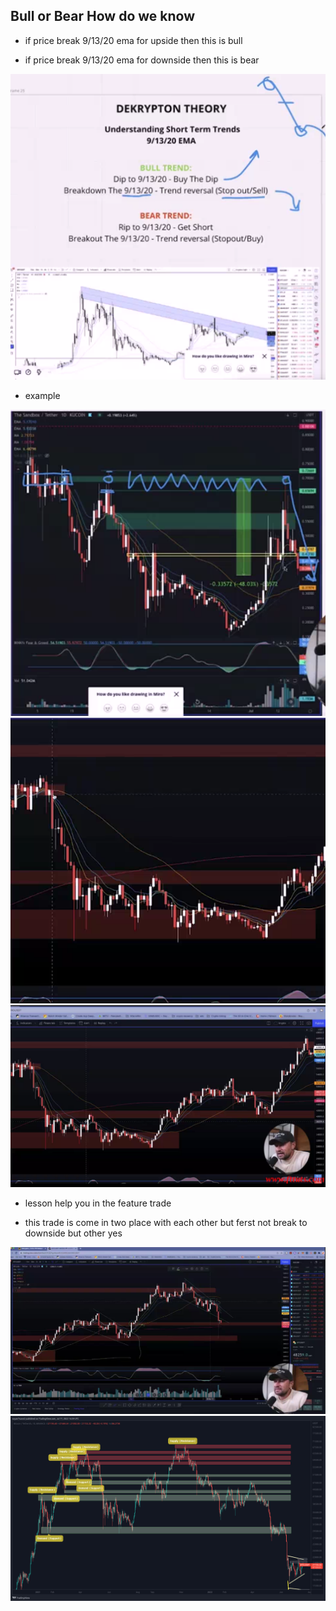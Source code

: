 ## Bull or Bear How do we know

* if price break 9/13/20 ema for upside then this is bull 

* if price break 9/13/20 ema for downside then this is bear

![image](images/52.png)

* example

![image](images/53.png)
![image](images/54.png)
![image](images/55.png)

* lesson help you in the feature trade

* this trade is come in two place with each other but ferst not break to downside but other yes 

![image](images/56.png)
![image](images/57.png)






